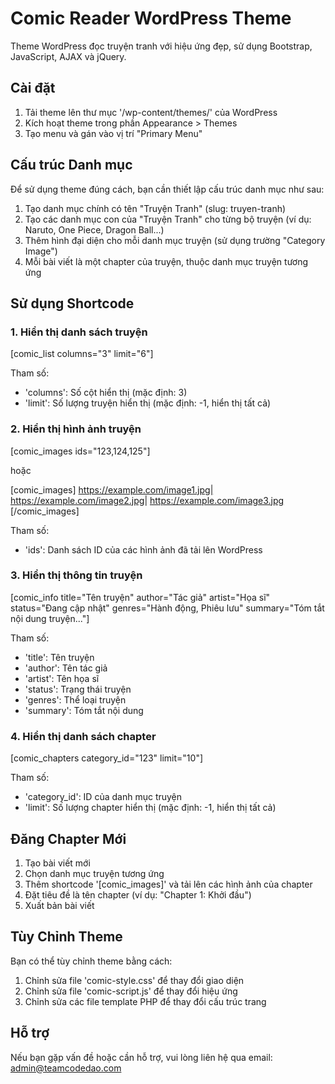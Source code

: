 # Comic Reader WordPress Theme

Theme WordPress đọc truyện tranh với hiệu ứng đẹp, sử dụng Bootstrap, JavaScript, AJAX và jQuery.

## Cài đặt

1. Tải theme lên thư mục '/wp-content/themes/' của WordPress
2. Kích hoạt theme trong phần Appearance > Themes
3. Tạo menu và gán vào vị trí "Primary Menu"

## Cấu trúc Danh mục

Để sử dụng theme đúng cách, bạn cần thiết lập cấu trúc danh mục như sau:

1. Tạo danh mục chính có tên "Truyện Tranh" (slug: truyen-tranh)
2. Tạo các danh mục con của "Truyện Tranh" cho từng bộ truyện (ví dụ: Naruto, One Piece, Dragon Ball...)
3. Thêm hình đại diện cho mỗi danh mục truyện (sử dụng trường "Category Image")
4. Mỗi bài viết là một chapter của truyện, thuộc danh mục truyện tương ứng

## Sử dụng Shortcode

### 1. Hiển thị danh sách truyện

[comic_list columns="3" limit="6"]


Tham số:
- 'columns': Số cột hiển thị (mặc định: 3)
- 'limit': Số lượng truyện hiển thị (mặc định: -1, hiển thị tất cả)

### 2. Hiển thị hình ảnh truyện

[comic_images ids="123,124,125"]


hoặc

[comic_images] https://example.com/image1.jpg| https://example.com/image2.jpg| https://example.com/image3.jpg [/comic_images]


Tham số:
- 'ids': Danh sách ID của các hình ảnh đã tải lên WordPress

### 3. Hiển thị thông tin truyện

[comic_info title="Tên truyện" author="Tác giả" artist="Họa sĩ" status="Đang cập nhật" genres="Hành động, Phiêu lưu" summary="Tóm tắt nội dung truyện..."]


Tham số:
- 'title': Tên truyện
- 'author': Tên tác giả
- 'artist': Tên họa sĩ
- 'status': Trạng thái truyện
- 'genres': Thể loại truyện
- 'summary': Tóm tắt nội dung

### 4. Hiển thị danh sách chapter

[comic_chapters category_id="123" limit="10"]


Tham số:
- 'category_id': ID của danh mục truyện
- 'limit': Số lượng chapter hiển thị (mặc định: -1, hiển thị tất cả)

## Đăng Chapter Mới

1. Tạo bài viết mới
2. Chọn danh mục truyện tương ứng
3. Thêm shortcode '[comic_images]' và tải lên các hình ảnh của chapter
4. Đặt tiêu đề là tên chapter (ví dụ: "Chapter 1: Khởi đầu")
5. Xuất bản bài viết

## Tùy Chỉnh Theme

Bạn có thể tùy chỉnh theme bằng cách:

1. Chỉnh sửa file 'comic-style.css' để thay đổi giao diện
2. Chỉnh sửa file 'comic-script.js' để thay đổi hiệu ứng
3. Chỉnh sửa các file template PHP để thay đổi cấu trúc trang

## Hỗ trợ

Nếu bạn gặp vấn đề hoặc cần hỗ trợ, vui lòng liên hệ qua email: admin@teamcodedao.com